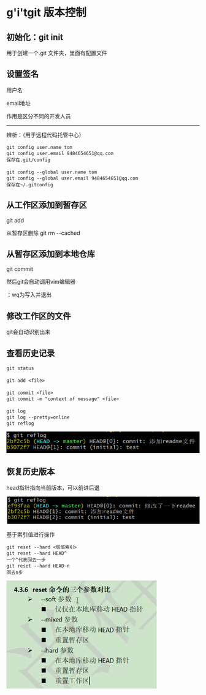 # g'i'tgit 版本控制



## 初始化：git init

用于创建一个.git 文件夹，里面有配置文件

## 设置签名

用户名

email地址

作用是区分不同的开发人员

------

辨析：（用于远程代码托管中心）

```
git config user.name tom
git config user.email 9484654651@qq.com
保存在.git/config

git config --global user.name tom
git config --global user.email 9484654651@qq.com
保存在~/.gitconfig
```



## 从工作区添加到暂存区

git add <file>

从暂存区删除 git rm --cached <file>



## 从暂存区添加到本地仓库

git commit <file>

然后git会自动调用vim编辑器

：wq为写入并退出

## 修改工作区的文件

git会自动识别出来



## 查看历史记录

```
git status

git add <file>

git commit <file>
git commit -m "context of message" <file>

git log
git log --pretty=online
git reflog

```

![image-20201228175032562](image-20201228175032562.png)

## 恢复历史版本

head指针指向当前版本，可以前进后退

![image-20201228175247846](image-20201228175247846.png)

基于索引值进行操作

```
git reset --hard <局部索引>
git reset --hard HEAD^ 
一个^代表回去一步
git reset --hard HEAD~n
回去n步
```

![image-20201228183831288](image-20201228183831288.png)

